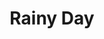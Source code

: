 ---
logo: images/short/RainyDay.jpg
title: Rainy Day
subTitle: 《凉宫春日的惊愕》初回限定版 特制小册子中的短篇

category: 短篇

hasResource: true
downloadList:
  - intro: docx
    size: 97KB
    link: 
  - intro: txt
    size: 745KB
    link:
  - intro: 云盘 提取码:ueca
    size: 
    link: https://pan.baidu.com/s/1mmwfR_8BIJ-sr5nv9Yn_SQ
downloadContent: |
  《凉宫春日的惊愕》初回限定版 特制小册子中的短篇
---